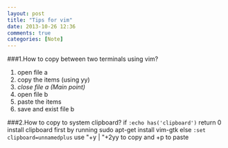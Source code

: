 ```yaml
---
layout: post
title: "Tips for vim"
date: 2013-10-26 12:36
comments: true
categories: [Note]
---
```

###1.How to copy between two terminals using vim?
1. open file a
2. copy the items (using yy)
3. *close file a (Main point)*
4. open file b
5. paste the items
6. save and exist file b

###2.How to copy to system clipboard?
	if `:echo has('clipboard')` return 0
		install clipboard first by running
		sudo apt-get install vim-gtk
	else `:set clipboard=unnamedplus`
		use "+y | "+2yy to copy and +p to paste
